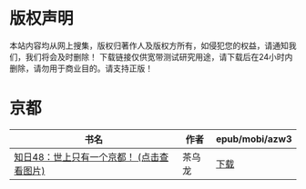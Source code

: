 # 版权声明

本站内容均从网上搜集，版权归著作人及版权方所有，如侵犯您的权益，请通知我们，我们将会及时删除！ 下载链接仅供宽带测试研究用途，请下载后在24小时内删除，请勿用于商业目的。请支持正版！

# 京都

| 书名 | 作者 | epub/mobi/azw3 |
| --- | --- | --- |
| [知日48：世上只有一个京都！ (点击查看图片)](https://www.dushupai.com/attachment/2024/06/08/dfe084b66d92ed4c.jpg) | 茶乌龙 | [下载](https://url89.ctfile.com/f/31084289-1357047793-e18e51?p=8866) |
